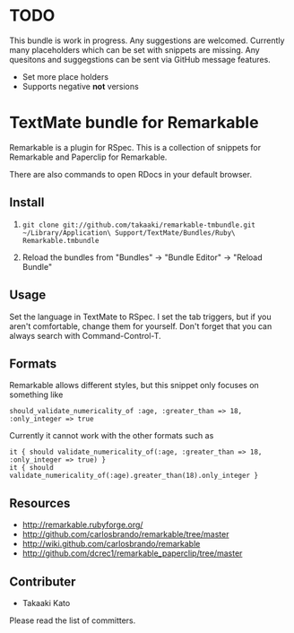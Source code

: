 # TODO

This bundle is work in progress. Any suggestions are welcomed. Currently many placeholders which can be set with snippets are missing. Any quesitons and suggegstions can be sent via GitHub message features.

* Set more place holders
* Supports negative **not** versions


# TextMate bundle for Remarkable

Remarkable is a plugin for RSpec. This is a collection of snippets for Remarkable and Paperclip for Remarkable.

There are also commands to open RDocs in your default browser.

## Install

1. `git clone git://github.com/takaaki/remarkable-tmbundle.git ~/Library/Application\ Support/TextMate/Bundles/Ruby\ Remarkable.tmbundle`

2. Reload the bundles from "Bundles" &#x2192; "Bundle Editor" &#x2192; "Reload Bundle"


## Usage

Set the language in TextMate to RSpec. I set the tab triggers, but if you aren't comfortable, change them for yourself. Don't forget that you can always search with Command-Control-T.

## Formats

Remarkable allows different styles, but this snippet only focuses on something like

    should_validate_numericality_of :age, :greater_than => 18, :only_integer => true
    

Currently it cannot work with the other formats such as

    it { should validate_numericality_of(:age, :greater_than => 18, :only_integer => true) }
    it { should validate_numericality_of(:age).greater_than(18).only_integer }

## Resources

* <http://remarkable.rubyforge.org/>
* <http://github.com/carlosbrando/remarkable/tree/master>
* <http://wiki.github.com/carlosbrando/remarkable>
* <http://github.com/dcrec1/remarkable_paperclip/tree/master>

## Contributer

* Takaaki Kato 

Please read the list of committers.
